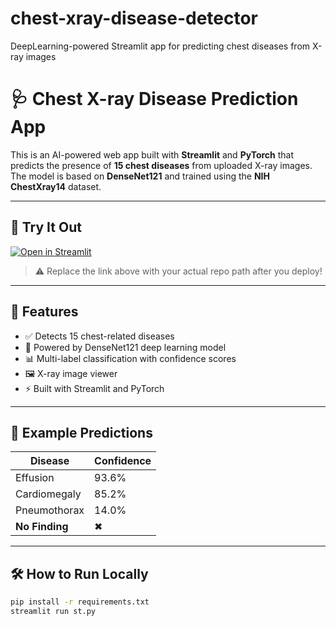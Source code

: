 # chest-xray-disease-detector
DeepLearning-powered Streamlit app for predicting chest diseases from X-ray images

# 🩺 Chest X-ray Disease Prediction App

This is an AI-powered web app built with **Streamlit** and **PyTorch** that predicts the presence of **15 chest diseases** from uploaded X-ray images. The model is based on **DenseNet121** and trained using the **NIH ChestXray14** dataset.

---

## 🚀 Try It Out

[![Open in Streamlit](https://static.streamlit.io/badges/streamlit_badge_black_white.svg)](https://share.streamlit.io/YOUR_USERNAME/chest-xray-disease-detector/main/st.py)

> ⚠️ Replace the link above with your actual repo path after you deploy!

---

## 📂 Features

- ✅ Detects 15 chest-related diseases
- 🧠 Powered by DenseNet121 deep learning model
- 📊 Multi-label classification with confidence scores
- 🖼️ X-ray image viewer
- ⚡ Built with Streamlit and PyTorch

---

## 🧪 Example Predictions

| Disease              | Confidence |
|----------------------|------------|
| Effusion             | 93.6%      |
| Cardiomegaly         | 85.2%      |
| Pneumothorax         | 14.0%      |
| **No Finding**       | ✖          |

---

## 🛠 How to Run Locally

```bash
pip install -r requirements.txt
streamlit run st.py
